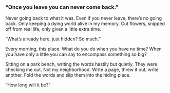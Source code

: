 ### “Once you leave you can never come back.”

Never going back to what it was. Even if you never leave, there’s no going back. Only keeping a dying world alive in my memory. Cut flowers, snipped off from real life, only given a little extra time. 

“What’s already here, just hidden? So much.”

Every morning, this place. What do you do when you have no time? When you have only a little you can say to encompass something so big?

Sitting on a park bench, writing the words hastily but quietly. They were checking me out. Not my neighborhood. Write a page, threw it out, write another. Fold the words and slip them into the hiding place. 

“How long will it be?”